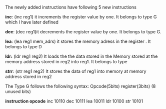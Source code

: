 The newly added instructions have following 5 new instructions

**inc**: (inc reg1) it increments the register value by one. It belongs to type G which I have later defined

**dec**: (dec reg1)it decrements the register value by one. It belongs to type G.

**lea**: (lea reg1 mem_adrs) it stores the memory adress in the register . It belongs to type D

**ldr:** (ldr reg1 reg2) It loads the the data stored in the Memory stored at the memory address stored in reg2 into reg1. It belongs to type 

**strr**: (str reg1 reg2) It stores the data of reg1 into memory at memory address stored in reg2

The Type G follows the following syntax: Opcode(5bits) register(3bits) (8 unused bits)

**instruction     opcode**
inc             10110
dec             10111
lea             10011
ldr             10100
str             10101
  
